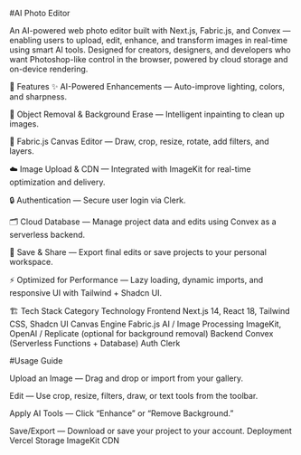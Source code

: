 
#AI Photo Editor

An AI-powered web photo editor built with Next.js, Fabric.js, and Convex — enabling users to upload, edit, enhance, and transform images in real-time using smart AI tools.
Designed for creators, designers, and developers who want Photoshop-like control in the browser, powered by cloud storage and on-device rendering.

🚀 Features
✨ AI-Powered Enhancements — Auto-improve lighting, colors, and sharpness.

🧠 Object Removal & Background Erase — Intelligent inpainting to clean up images.

🎨 Fabric.js Canvas Editor — Draw, crop, resize, rotate, add filters, and layers.

☁️ Image Upload & CDN — Integrated with ImageKit for real-time optimization and delivery.

🔒 Authentication — Secure user login via Clerk.

🗂️ Cloud Database — Manage project data and edits using Convex as a serverless backend.

💾 Save & Share — Export final edits or save projects to your personal workspace.

⚡ Optimized for Performance — Lazy loading, dynamic imports, and responsive UI with Tailwind + Shadcn UI.

🏗️ Tech Stack
Category	Technology
Frontend	Next.js 14, React 18, Tailwind CSS, Shadcn UI
Canvas Engine	Fabric.js
AI / Image Processing	ImageKit, OpenAI / Replicate (optional for background removal)
Backend	Convex (Serverless Functions + Database)
Auth	Clerk

#Usage Guide

Upload an Image — Drag and drop or import from your gallery.

Edit — Use crop, resize, filters, draw, or text tools from the toolbar.

Apply AI Tools — Click “Enhance” or “Remove Background.”

Save/Export — Download or save your project to your account.
Deployment	Vercel
Storage	ImageKit CDN
